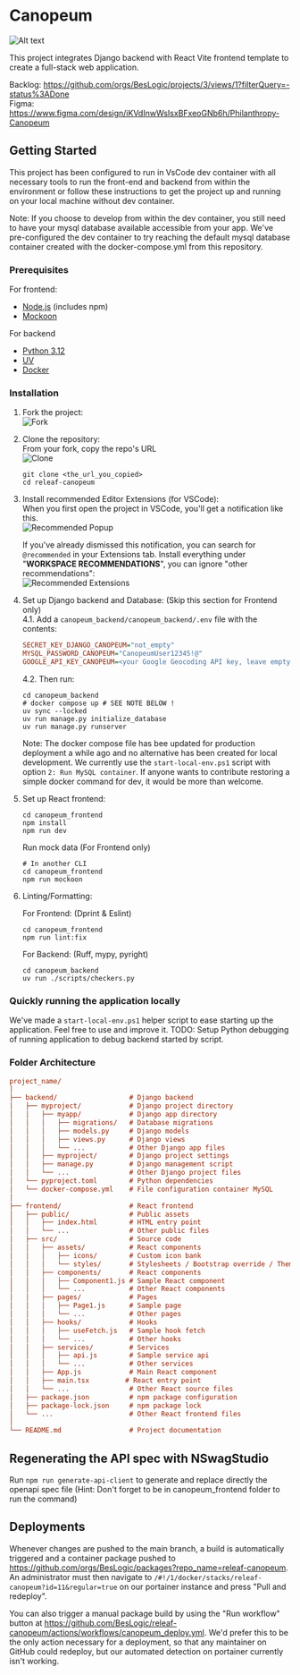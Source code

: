 # Canopeum

![Alt text](canopeum_frontend/public/Canopeum_Logo.jpg?raw=true "Logo")

This project integrates Django backend with React Vite frontend template to create a full-stack web application.

Backlog: <https://github.com/orgs/BesLogic/projects/3/views/1?filterQuery=-status%3ADone>\
Figma: <https://www.figma.com/design/iKVdInwWsIsxBFxeoGNb6h/Philanthropy-Canopeum>

## Getting Started

This project has been configured to run in VsCode dev container with all
necessary tools to run the front-end and backend from within the environment or
follow these instructions to get the project up and running on your local machine
without dev container.

Note: If you choose to develop from within the dev container, you still need to
have your mysql database available accessible from your app. We've pre-configured
the dev container to try reaching the default mysql database container created
with the docker-compose.yml from this repository.

### Prerequisites

For frontend:

- [Node.js](https://nodejs.org/en/download) (includes npm)
- [Mockoon](https://mockoon.com/download/#download-section)

For backend

- [Python 3.12](https://www.python.org/downloads/)
- [UV](https://docs.astral.sh/uv/getting-started/installation/#standalone-installer)
- [Docker](https://www.docker.com/get-started/)

### Installation

1. Fork the project:\
   ![Fork](/docs/Fork.png)

2. Clone the repository:\
   From your fork, copy the repo's URL\
   ![Clone](/docs/Clone.png)

   ```shell
   git clone <the_url_you_copied>
   cd releaf-canopeum
   ```

3. Install recommended Editor Extensions (for VSCode):\
   When you first open the project in VSCode, you'll get a notification like this.\
   ![Recommended Popup](/docs/Recommended_Popup.png)

   If you've already dismissed this notification, you can search for `@recommended` in your Extensions tab.
   Install everything under "**WORKSPACE RECOMMENDATIONS**", you can ignore "other recommendations":\
   ![Recommended Extensions](/docs/Recommended_Extensions.png)

4. Set up Django backend and Database: (Skip this section for Frontend only)\
   4.1. Add a `canopeum_backend/canopeum_backend/.env` file with the contents:

   ```ini
   SECRET_KEY_DJANGO_CANOPEUM="not_empty"
   MYSQL_PASSWORD_CANOPEUM="CanopeumUser12345!@"
   GOOGLE_API_KEY_CANOPEUM=<your Google Geocoding API key, leave empty if none>
   ```

   4.2. Then run:

   ```shell
   cd canopeum_backend
   # docker compose up # SEE NOTE BELOW !
   uv sync --locked
   uv run manage.py initialize_database
   uv run manage.py runserver
   ```

   Note: The docker compose file has bee updated for production deployment a while ago and no alternative has been created for local development. We currently use the `start-local-env.ps1` script with option `2: Run MySQL container`. If anyone wants to contribute restoring a simple docker command for dev, it would be more than welcome.

5. Set up React frontend:

   ```shell
   cd canopeum_frontend
   npm install
   npm run dev
   ```

   Run mock data (For Frontend only)

   ```shell
   # In another CLI
   cd canopeum_frontend
   npm run mockoon
   ```

6. Linting/Formatting:

   For Frontend: (Dprint & Eslint)

   ```shell
   cd canopeum_frontend
   npm run lint:fix
   ```

   For Backend: (Ruff, mypy, pyright)

   ```shell
   cd canopeum_backend
   uv run ./scripts/checkers.py
   ```

### Quickly running the application locally

We've made a `start-local-env.ps1` helper script to ease starting up the application. Feel free to use and improve it.
TODO: Setup Python debugging of running application to debug backend started by script.

### Folder Architecture

```ini
project_name/
│
├── backend/                  # Django backend
│   ├── myproject/            # Django project directory
│   │   ├── myapp/            # Django app directory
│   │   │   ├── migrations/   # Database migrations
│   │   │   ├── models.py     # Django models
│   │   │   ├── views.py      # Django views
│   │   │   └── ...           # Other Django app files
│   │   ├── myproject/        # Django project settings
│   │   ├── manage.py         # Django management script
│   │   └── ...               # Other Django project files
│   └── pyproject.toml        # Python dependencies
│   └── docker-compose.yml    # File configuration container MySQL
│
├── frontend/                 # React frontend
│   ├── public/               # Public assets
│   │   ├── index.html        # HTML entry point
│   │   └── ...               # Other public files
│   ├── src/                  # Source code
│   │   ├── assets/           # React components
│   │   │   ├── icons/        # Custom icon bank
│   │   │   └── styles/       # Stylesheets / Bootstrap override / Theme variables
│   │   ├── components/       # React components
│   │   │   ├── Component1.js # Sample React component
│   │   │   └── ...           # Other React components
│   │   ├── pages/            # Pages
│   │   │   ├── Page1.js      # Sample page
│   │   │   └── ...           # Other pages
│   │   ├── hooks/            # Hooks
│   │   │   ├── useFetch.js   # Sample hook fetch
│   │   │   └── ...           # Other hooks
│   │   ├── services/         # Services
│   │   │   ├── api.js        # Sample service api
│   │   │   └── ...           # Other services
│   │   ├── App.js            # Main React component
│   │   ├── main.tsx         # React entry point
│   │   └── ...               # Other React source files
│   ├── package.json          # npm package configuration
│   ├── package-lock.json     # npm package lock
│   └── ...                   # Other React frontend files
│
└── README.md                 # Project documentation
```

## Regenerating the API spec with NSwagStudio

Run `npm run generate-api-client` to generate and replace directly the openapi spec file
(Hint: Don't forget to be in canopeum_frontend folder to run the command)

<!--
In case the command stops working and you need to manually regenerate it (prefer fixing the command though):
1. Open NSwagStudio and close any already open Document (re-openning the same document doesn't clear changes in NSwagStudio)
1. Open [canopeum.nswag](/docs/canopeum.nswag) with NSwagStudio
1. Click "Create a local Copy"
1. Click "Generate Files" (the relative path is already set)
1. Run `npm run lint:fix`

If you save a modification to the `.nswag` file, DO NOT INCLUDE THE LOCAL COPY OF THE SPEC !

![NSwagStudio Documents](/docs/NSwagStudio_Documents.png)
-->

## Deployments

Whenever changes are pushed to the main branch, a build is automatically triggered and a container package pushed to <https://github.com/orgs/BesLogic/packages?repo_name=releaf-canopeum>. An administrator must then navigate to `/#!/1/docker/stacks/releaf-canopeum?id=11&regular=true` on our portainer instance and press "Pull and redeploy".

You can also trigger a manual package build by using the "Run workflow" button at <https://github.com/BesLogic/releaf-canopeum/actions/workflows/canopeum_deploy.yml>. We'd prefer this to be the only action necessary for a deployment, so that any maintainer on GitHub could redeploy, but our automated detection on portainer currently isn't working.
